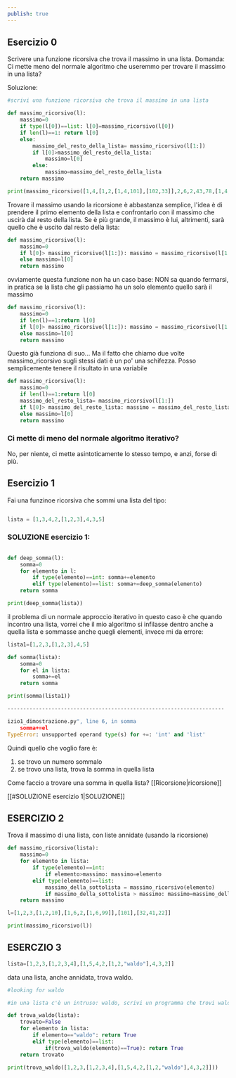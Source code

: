 ```yaml
---
publish: true
---
```


## Esercizio 0

Scrivere una funzione ricorsiva che trova il massimo in una lista.
Domanda: Ci mette meno del normale algoritmo che useremmo per trovare il massimo in una lista?

Soluzione:
```python
#scrivi una funzione ricorsiva che trova il massimo in una lista

def massimo_ricorsivo(l):
	massimo=0
	if type(l[0])==list: l[0]=massimo_ricorsivo(l[0])
	if len(l)==1: return l[0]
	else:
		massimo_del_resto_della_lista= massimo_ricorsivo(l[1:])
		if l[0]>massimo_del_resto_della_lista:
			massimo=l[0]
		else:
			massimo=massimo_del_resto_della_lista
	return massimo

print(massimo_ricorsivo([1,4,[1,2,[1,4,101],[102,33]],2,6,2,43,78,[1,4,5,99],2,5,4,2]))

```

Trovare il massimo usando la ricorsione è abbastanza semplice, l'idea è di prendere il primo elemento della lista e confrontarlo con il massimo che uscirà dal resto della lista.
Se è più grande, il massimo è lui, altrimenti, sarà quello che è uscito dal resto della lista:

```python
def massimo_ricorsivo(l):
	massimo=0
	if l[0]> massimo_ricorsivo(l[1:]): massimo = massimo_ricorsivo(l[1:])
	else massimo=l[0]
	return massimo
```
ovviamente questa funzione non ha un caso base: NON sa quando fermarsi, in pratica se la lista che gli passiamo ha un solo elemento quello sarà il massimo


```python
def massimo_ricorsivo(l):
	massimo=0
	if len(l)==1:return l[0]
	if l[0]> massimo_ricorsivo(l[1:]): massimo = massimo_ricorsivo(l[1:])
	else massimo=l[0]
	return massimo
```

Questo già funziona di suo... Ma il fatto che chiamo due volte massimo_ricorsivo sugli stessi dati è un po' una schifezza. Posso semplicemente tenere il risultato in una variabile

```python
def massimo_ricorsivo(l):
	massimo=0
	if len(l)==1:return l[0]
	massimo_del_resto_lista= massimo_ricorsivo(l[1:])
	if l[0]> massimo_del_resto_lista: massimo = massimo_del_resto_lista:
	else massimo=l[0]
	return massimo
```

### Ci mette di meno del normale algoritmo iterativo?

No, per niente, ci mette asintoticamente lo stesso tempo, e anzi, forse di più.


## Esercizio 1


Fai una funzinoe ricorsiva che sommi una lista del tipo:

```python

lista = [1,3,4,2,[1,2,3],4,3,5]

```

###  SOLUZIONE esercizio 1:
```python

def deep_somma(l):
	somma=0
	for elemento in l:
		if type(elemento)==int: somma+=elemento
		elif type(elemento)==list: somma+=deep_somma(elemento)
	return somma

print(deep_somma(lista))
```

il problema di un normale approccio iterativo in questo caso è che quando incontro una lista, vorrei che il mio algoritmo si infilasse dentro anche a quella lista e sommasse anche quegli elementi, invece mi da errore:

```python
lista1=[1,2,3,[1,2,3],4,5]

def somma(lista):
    somma=0
    for el in lista:
        somma+=el
    return somma

print(somma(lista1))

---------------------------------------------------------------------

izio1_dimostrazione.py", line 6, in somma
    somma+=el
TypeError: unsupported operand type(s) for +=: 'int' and 'list'
```

Quindi quello che voglio fare è:
1. se trovo un numero sommalo
2. se trovo una lista, trova la somma in quella lista

Come faccio a trovare una somma in quella lista? [[Ricorsione|ricorsione]]

[[#SOLUZIONE esercizio 1|SOLUZIONE]]

## ESERCIZIO 2

Trova il massimo di una lista, con liste annidate (usando la ricorsione)

```python
def massimo_ricorsivo(lista):
	massimo=0
	for elemento in lista:
		if type(elemento)==int:
			if elemento>massimo: massimo=elemento
		elif type(elemento)==list:			
			massimo_della_sottolista = massimo_ricorsivo(elemento)
			if massimo_della_sottolista > massimo: massimo=massimo_della_sottolista
	return massimo

l=[1,2,3,[1,2,10],[1,6,2,[1,6,99]],[101],[32,41,22]]

print(massimo_ricorsivo(l))
```


## ESERCZIO 3
```python
lista=[1,2,3,[1,2,3,4],[1,5,4,2,[1,2,"waldo"],4,3,2]]
```
data una lista, anche annidata, trova waldo.

```python
#looking for waldo

#in una lista c'è un intruso: waldo, scrivi un programma che trovi waldo anche quando la lista è un macello

def trova_waldo(lista):
	trovato=False
	for elemento in lista:
		if elemento=="waldo": return True
		elif type(elemento)==list:
			if(trova_waldo(elemento)==True): return True
	return trovato

print(trova_waldo([1,2,3,[1,2,3,4],[1,5,4,2,[1,2,"waldo"],4,3,2]]))

```
